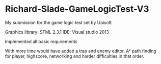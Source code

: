 # Richard-Slade-GameLogicTest-V3
My submission for the game logic test set by Ubisoft

Graphics library: SFML 2.3.1
IDE: Visual studio 2013

Implemented all basic requirements

With more time would have added a trap and enemy editor, A* path finding for player, highscore, networking and harder difficulties in that order.

